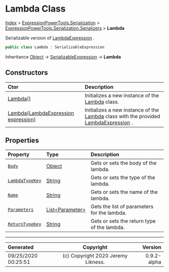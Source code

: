 ﻿# Lambda Class

[Index](../index.md) > [ExpressionPowerTools.Serialization](ExpressionPowerTools.Serialization.a.md) > [ExpressionPowerTools.Serialization.Serializers](ExpressionPowerTools.Serialization.Serializers.n.md) > **Lambda**

Serializable version of [LambdaExpression](https://docs.microsoft.com/dotnet/api/system.linq.expressions.lambdaexpression) .

```csharp
public class Lambda : SerializableExpression
```

Inheritance [Object](https://docs.microsoft.com/dotnet/api/system.object) → [SerializableExpression](ExpressionPowerTools.Serialization.Serializers.SerializableExpression.cs.md) → **Lambda**

## Constructors

| Ctor | Description |
| :-- | :-- |
| [Lambda()](ExpressionPowerTools.Serialization.Serializers.Lambda.ctor.md#lambda) | Initializes a new instance of the [Lambda](ExpressionPowerTools.Serialization.Serializers.Lambda.cs.md) class. |
| [Lambda(LambdaExpression expression)](ExpressionPowerTools.Serialization.Serializers.Lambda.ctor.md#lambdalambdaexpression-expression) | Initializes a new instance of the [Lambda](ExpressionPowerTools.Serialization.Serializers.Lambda.cs.md) class with            the provided [LambdaExpression](https://docs.microsoft.com/dotnet/api/system.linq.expressions.lambdaexpression) . |
## Properties

| Property | Type | Description |
| :-- | :-- | :-- |
| [`Body`](ExpressionPowerTools.Serialization.Serializers.Lambda.Body.prop.md) | [Object](https://docs.microsoft.com/dotnet/api/system.object) | Gets or sets the body of the lambda. |
| [`LambdaTypeKey`](ExpressionPowerTools.Serialization.Serializers.Lambda.LambdaTypeKey.prop.md) | [String](https://docs.microsoft.com/dotnet/api/system.string) | Gets or sets the type of the lambda. |
| [`Name`](ExpressionPowerTools.Serialization.Serializers.Lambda.Name.prop.md) | [String](https://docs.microsoft.com/dotnet/api/system.string) | Gets or sets the name of the lambda. |
| [`Parameters`](ExpressionPowerTools.Serialization.Serializers.Lambda.Parameters.prop.md) | [List&lt;Parameter>](https://docs.microsoft.com/dotnet/api/system.collections.generic.list-1) | Gets the list of parameters for the lambda. |
| [`ReturnTypeKey`](ExpressionPowerTools.Serialization.Serializers.Lambda.ReturnTypeKey.prop.md) | [String](https://docs.microsoft.com/dotnet/api/system.string) | Gets or sets the return type of the lambda. |


---

| Generated | Copyright | Version |
| :-- | :-: | --: |
| 09/25/2020 00:25:51 | (c) Copyright 2020 Jeremy Likness. | 0.9.2-alpha |
